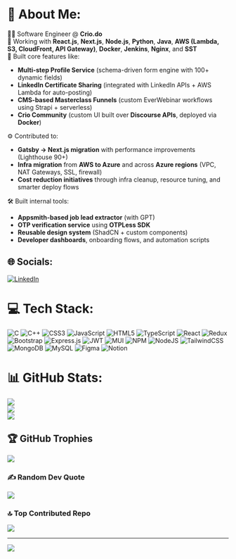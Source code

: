 # 💫 About Me:
👨‍💻 Software Engineer @ **Crio.do**  
🧩 Working with **React.js**, **Next.js**, **Node.js**, **Python**, **Java**, **AWS (Lambda, S3, CloudFront, API Gateway)**, **Docker**, **Jenkins**, **Nginx**, and **SST**  
🔧 Built core features like:
- **Multi-step Profile Service** (schema-driven form engine with 100+ dynamic fields)  
- **LinkedIn Certificate Sharing** (integrated with LinkedIn APIs + AWS Lambda for auto-posting)  
- **CMS-based Masterclass Funnels** (custom EverWebinar workflows using Strapi + serverless)  
- **Crio Community** (custom UI built over **Discourse APIs**, deployed via **Docker**)  

⚙️ Contributed to:
- **Gatsby → Next.js migration** with performance improvements (Lighthouse 90+)  
- **Infra migration** from **AWS to Azure** and across **Azure regions** (VPC, NAT Gateways, SSL, firewall)  
- **Cost reduction initiatives** through infra cleanup, resource tuning, and smarter deploy flows  

🛠️ Built internal tools:
- **Appsmith-based job lead extractor** (with GPT)  
- **OTP verification service** using **OTPLess SDK**  
- **Reusable design system** (ShadCN + custom components)  
- **Developer dashboards**, onboarding flows, and automation scripts  


## 🌐 Socials:
[![LinkedIn](https://img.shields.io/badge/LinkedIn-%230077B5.svg?logo=linkedin&logoColor=white)](https://linkedin.com/in/anshumansinha18) 

# 💻 Tech Stack:
![C](https://img.shields.io/badge/c-%2300599C.svg?style=flat&logo=c&logoColor=white) ![C++](https://img.shields.io/badge/c++-%2300599C.svg?style=flat&logo=c%2B%2B&logoColor=white) ![CSS3](https://img.shields.io/badge/css3-%231572B6.svg?style=flat&logo=css3&logoColor=white) ![JavaScript](https://img.shields.io/badge/javascript-%23323330.svg?style=flat&logo=javascript&logoColor=%23F7DF1E) ![HTML5](https://img.shields.io/badge/html5-%23E34F26.svg?style=flat&logo=html5&logoColor=white) ![TypeScript](https://img.shields.io/badge/typescript-%23007ACC.svg?style=flat&logo=typescript&logoColor=white) ![React](https://img.shields.io/badge/react-%2320232a.svg?style=flat&logo=react&logoColor=%2361DAFB) ![Redux](https://img.shields.io/badge/redux-%23593d88.svg?style=flat&logo=redux&logoColor=white) ![Bootstrap](https://img.shields.io/badge/bootstrap-%23563D7C.svg?style=flat&logo=bootstrap&logoColor=white) ![Express.js](https://img.shields.io/badge/express.js-%23404d59.svg?style=flat&logo=express&logoColor=%2361DAFB) ![JWT](https://img.shields.io/badge/JWT-black?style=flat&logo=JSON%20web%20tokens) ![MUI](https://img.shields.io/badge/MUI-%230081CB.svg?style=flat&logo=material-ui&logoColor=white) ![NPM](https://img.shields.io/badge/NPM-%23000000.svg?style=flat&logo=npm&logoColor=white) ![NodeJS](https://img.shields.io/badge/node.js-6DA55F?style=flat&logo=node.js&logoColor=white) ![TailwindCSS](https://img.shields.io/badge/tailwindcss-%2338B2AC.svg?style=flat&logo=tailwind-css&logoColor=white) ![MongoDB](https://img.shields.io/badge/MongoDB-%234ea94b.svg?style=flat&logo=mongodb&logoColor=white) ![MySQL](https://img.shields.io/badge/mysql-%2300f.svg?style=flat&logo=mysql&logoColor=white) 	![Figma](https://img.shields.io/badge/figma-%23F24E1E.svg?style=flat&logo=figma&logoColor=white) ![Notion](https://img.shields.io/badge/Notion-%23000000.svg?style=flat&logo=notion&logoColor=white)
# 📊 GitHub Stats:
![](https://github-readme-stats.vercel.app/api?username=anshumansinha18&theme=buefy&hide_border=false&include_all_commits=true&count_private=true)<br/>
![](https://github-readme-streak-stats.herokuapp.com/?user=anshumansinha18&theme=buefy&hide_border=false)<br/>
![](https://github-readme-stats.vercel.app/api/top-langs/?username=anshumansinha18&theme=buefy&hide_border=false&include_all_commits=true&count_private=true&layout=compact)

## 🏆 GitHub Trophies
![](https://github-profile-trophy.vercel.app/?username=anshumansinha18&theme=dracula&no-frame=false&no-bg=true&margin-w=4)

### ✍️ Random Dev Quote
![](https://quotes-github-readme.vercel.app/api?type=horizontal&theme=gruvbox)

### 🔝 Top Contributed Repo
![](https://github-contributor-stats.vercel.app/api?username=anshumansinha18&limit=5&theme=onestar&combine_all_yearly_contributions=true)

---
[![](https://visitcount.itsvg.in/api?id=anshumansinha18&icon=5&color=0)](https://visitcount.itsvg.in)

<!-- Proudly created with GPRM ( https://gprm.itsvg.in ) -->
